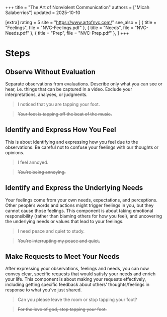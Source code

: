 +++
title = "The Art of Nonviolent Communication"
authors = ["Micah Salaberrios"]
updated = 2025-10-10

[extra]
rating = 5
site = "https://www.artofnvc.com/"
see_also = [
  { title = "Feelings", file = "NVC-Feelings.pdf" },
  { title = "Needs", file = "NVC-Needs.pdf" },
  { title = "Prep", file = "NVC-Prep.pdf" },
]
+++

# Steps
## Observe Without Evaluation
Separate observations from evaluations. Describe only what you can see or hear, i.e. things that can be captured in a video. Exclude your interpretations, analyses, or judgments.

> I noticed that you are tapping your foot.

> ~~Your foot is tapping off the beat of the music.~~

## Identify and Express How You Feel
This is about identifying and expressing how you feel due to the observations. Be careful not to confuse your feelings with our thoughts or opinions.

> I feel annoyed.

> ~~You're being annoying.~~

## Identify and Express the Underlying Needs
Your feelings come from your own needs, expectations, and perceptions. Other people’s words and actions might trigger feelings in you, but they cannot cause those feelings. This component is about taking emotional responsibility (rather than blaming others for how you feel), and uncovering the underlying needs or values that lead to your feelings.

> I need peace and quiet to study. 

> ~~You're interrupting my peace and quiet.~~

## Make Requests to Meet Your Needs
After expressing your observations, feelings and needs, you can now convey clear, specific requests that would satisfy your needs and enrich your life. This component is about making your requests effectively, including getting specific feedback about others’ thoughts/feelings in response to what you’ve just shared.

> Can you please leave the room or stop tapping your foot?

> ~~For the love of god, stop tapping your foot.~~